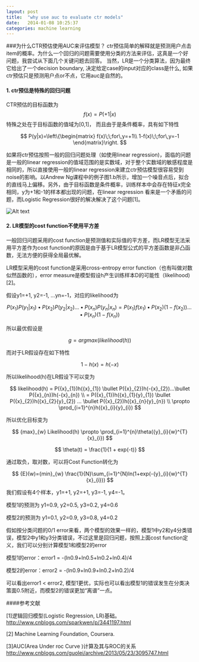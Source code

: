 ```yaml
---
layout: post
title:  "why use auc to evaluate ctr models"
date:   2014-01-08 10:25:37
categories: machine learning 
---
```


###为什么CTR预估使用AUC来评估模型？
ctr预估简单的解释就是预测用户点击item的概率。为什么一个回归的问题需要使用分类的方法来评估，这真是一个好问题，我尝试从下面几个关键问题去回答。
当然，LR是一个分类算法，因为最终它给出了一个decision boundary, 决定给定case的input对应的class是什么, 如果ctr预估只是预测用户点or不点，它用auc是自然的。

#### 1. ctr预估是特殊的回归问题

CTR预估的目标函数为
$$
   f(x) = P(+1|x)
$$
特殊之处在于目标函数的值域为[0,1]， 而且由于是条件概率，具有如下特性

$$
    P(y|x)=\left\{\begin{matrix}
                                    f(x)\;\;for\,y=+1\\
                                    1-f(x)\;\;for\,y=-1
\end{matrix}\right.
$$

如果将ctr预估按照一般的回归问题处理（如使用linear regression)，面临的问题是一般的linear regression的值域范围的是实数域，对于整个实数域的敏感程度是相同的，所以直接使用一般的linear regression来建立ctr预估模型很容易受到noise的影响。以Andrew Ng课程中的例子图1.b所示，增加一个噪音点后，拟合的直线马上偏移。另外，由于目标函数是条件概率，训练样本中会存在特征x完全相同，y为+1和-1的样本都出现的问题，在linear regression 看来是一个矛盾的问题，而Logistic Regression很好的解决解决了这个问题[1]。

![Alt text]({{site.img_url}}/linear_regression_noise.gif)

#### 2. LR模型的cost function不使用平方差
一般回归问题采用的cost function是预测值和实际值的平方差，而LR模型无法采用平方差作为cost function的原因是由于基于LR模型公式的平方差函数是非凸函数，无法方便的获得全局最优解。

LR模型采用的cost function是采用cross-entropy error function（也有叫做对数似然函数的），error measure是模型假设h产生训练样本D的可能性（likelihood)[2]。

假设y1=+1, y2=-1, ...yn=-1，对应的likelihood为

$$
    P({x}_{1})P({y}_{1}|{x}_{1}) \bullet P({x}_{2})P({y}_{2}|{x}_{2}) ... \bullet P({x}_{n})P({y}_{n}|{x}_{n}) = P({x}_{1})f({x}_{1}) \bullet P({x}_{2})(1-f({x}_{2})) ... \bullet P({x}_{n})(1-f({x}_{n}))
$$

  所以最优假设是

$$
    g = argmax(likelihood(h))
$$

而对于LR假设存在如下特性

$$
    1 - h(x) = h(-x)
$$

所以likelihood(h)在LR假设下可以变为

$$
likelihood(h) = P({x}_{1})h({x}_{1}) \bullet P({x}_{2})h(-{x}_{2})...\bullet P({x}_{n})h(-{x}_{n}) \\
              = P({x}_{1})h({x}_{1}{y}_{1}) \bullet P({x}_{2})h({x}_{2}{y}_{2}) ... \bullet P({x}_{2})h({x}_{n}{y}_{n}) \\
              \propto \prod_{i=1}^{n}h({x}_{i}{y}_{i})
$$

所以优化目标变为

$$
{max}_{w} Likelihood(h) \propto \prod_{i=1}^{n}\theta({y}_{i}{w}^{T}{x}_{i})
$$

$$
\theta(t) = \frac{1}{1 + exp(-t)}
$$

 通过取负，取对数，可以将Cost Function转化为

 $$
 {E}(w)={min}_{w} \frac{1}{N}\sum_{i=1}^{N}ln(1+exp(-{y}_{i}{w}^{T}{x}_{i}))
 $$

我们假设有4个样本，y1=+1, y2=+1, y3=-1, y4=-1。

模型1的预测为 y1=0.9, y2=0.5, y3=0.2, y4=0.6

模型2的预测为 y1=0.1, y2=0.9, y3=0.8, y4=0.2

假如按分类问题的0/1 error来看，两个模型的效果一样的，模型1中y2和y4分类错误，模型2中y1和y3分类错误，不过这里是回归问题，按照上面cost function定义，我们可以分别计算模型1和模型2的error

模型1的error：error1 = -(ln0.9+ln0.5+ln0.2+ln0.4)/4

模型2的error：error2 = -(ln0.9+ln0.9+ln0.2+ln0.2)/4

可以看出error1 < error2, 模型1更优，实际也可以看出模型1的错误发生在分类决策面0.5附近，而模型2的错误更加“离谱”一点。


####参考文献

[1]逻辑回归模型(Logistic Regression, LR)基础。 http://www.cnblogs.com/sparkwen/p/3441197.html

[2] Machine Learning Foundation, Coursera.

[3]AUC(Area Under roc Curve )计算及其与ROC的关系 http://www.cnblogs.com/guolei/archive/2013/05/23/3095747.html
